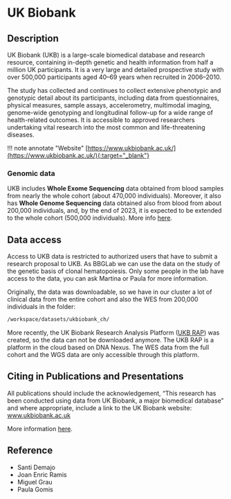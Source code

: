 # UK Biobank

## Description
UK Biobank (UKB) is a large-scale biomedical database and research resource, containing in-depth genetic and health information from half a million UK participants. 
It is a very large and detailed prospective study with over 500,000 participants aged 40–69 years when recruited in 2006–2010.

The study has collected and continues to collect extensive phenotypic and genotypic detail about its participants, including data from questionnaires, physical measures, sample assays, accelerometry, multimodal imaging, genome-wide genotyping and longitudinal follow-up for a wide range of health-related outcomes.
It is accessible to approved researchers undertaking vital research into the most common and life-threatening diseases. <br/>

!!! note annotate "Website" 
	[https://www.ukbiobank.ac.uk/](https://www.ukbiobank.ac.uk/){:target="_blank"}

### Genomic data

UKB includes **Whole Exome Sequencing** data obtained from blood samples from nearly the whole cohort (about 470,000 individuals). Moreover, it also has **Whole Genome Sequencing** data obtained also from blood from about 200,000 individuals, and, by the end of 2023, it is expected to be extended to the whole cohort (500,000 individuals). More info [here](https://www.ukbiobank.ac.uk/enable-your-research/about-our-data/genetic-data).

## Data access
Access to UKB data is restricted to authorized users that have to submit a research proposal to UKB. As BBGLab we can use the data on the study of the genetic basis of clonal hematopoiesis. Only some people in the lab have access to the data, you can ask Martina or Paula for more information.

Originally, the data was downloadable, so we have in our cluster a lot of clinical data from the entire cohort and also the WES from 200,000 individuals in the folder:
```bash 
/workspace/datasets/ukbiobank_ch/
```

More recently, the UK Biobank Research Analysis Platform ([UKB RAP](https://www.ukbiobank.ac.uk/enable-your-research/research-analysis-platform)) was created, so the data can not be downloaded anymore. The UKB RAP is a platform in the cloud based on DNA Nexus. The WES data from the full cohort and the WGS data are only accessible through this platform.

## Citing in Publications and Presentations
All publications should include the acknowledgement, “This research has been conducted using
data from UK Biobank, a major biomedical database” and where appropriate, include a link to the
UK Biobank website: www.ukbiobank.ac.uk

More information [here](https://www.ukbiobank.ac.uk/media/c4yefr4t/210527-uk-biobank-communications-guidelines.pdf).

## Reference
- Santi Demajo
- Joan Enric Ramis
- Miguel Grau
- Paula Gomis
